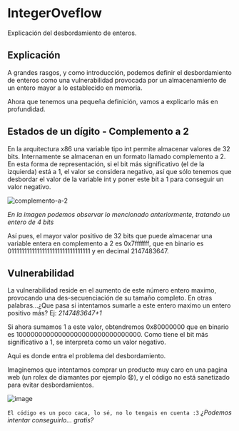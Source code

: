 # IntegerOveflow
Explicación del desbordamiento de enteros.

## Explicación

A grandes rasgos, y como introducción, podemos definir el desbordamiento de enteros como una vulnerabilidad provocada por un almacenamiento de un entero mayor a lo establecido en memoria.

Ahora que tenemos una pequeña definición, vamos a explicarlo más en profundidad.

## Estados de un dígito - Complemento a 2

En la arquitectura x86 una variable tipo int permite almacenar valores de 32 bits. Internamente se almacenan en un formato llamado complemento a 2. En esta forma de representación, si el bit más significativo (el de la izquierda) está a 1, el valor se considera negativo, así que sólo tenemos que desbordar el valor de la variable int y poner este bit a 1 para conseguir un valor negativo.

![complemento-a-2](https://user-images.githubusercontent.com/87484792/192157249-370fe2bf-5131-4569-9fc9-0df0d9403805.png)

*En la imagen podemos observar lo mencionado anteriormente, tratando un entero de 4 bits*


Así pues, el mayor valor positivo de 32 bits que puede almacenar una variable entera en complemento a 2 es 0x7fffffff, que en binario es 01111111111111111111111111111111 y en decimal 2147483647.


## Vulnerabilidad

La vulnerabilidad reside en el aumento de este número entero maximo, provocando una des-secuenciación de su tamaño completo.
En otras palabras...¿Que pasa si intentamos sumarle a este entero maximo un entero positivo más?  Ej: *2147483647+1*

Si ahora sumamos 1 a este valor, obtendremos 0x80000000 que en binario es 10000000000000000000000000000000. Como tiene el bit más significativo a 1, se interpreta como un valor negativo.

Aqui es donde entra el problema del desbordamiento. 

Imaginemos que intentamos comprar un producto muy caro en una pagina web (un rolex de diamantes por ejemplo 😧), y el código no está sanetizado para evitar desbordamientos.


![image](https://user-images.githubusercontent.com/87484792/192158059-6234c711-111a-410b-963c-82d2504d9f81.png)

`El código es un poco caca, lo sé, no lo tengais en cuenta :3`
 *¿Podemos intentar conseguirlo... gratis?*

